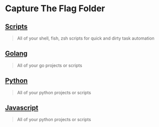 # Capture The Flag Folder

## [Scripts](./scripts)

> All of your shell, fish, zsh scripts
> for quick and dirty task automation

## [Golang](./golang)

> All of your go projects or scripts

## [Python](./python)

> All of your python projects or scripts

## [Javascript](./javascript)

> All of your python projects or scripts
